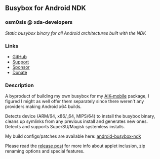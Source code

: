 ## Busybox for Android NDK
### osm0sis @ xda-developers
*Static busybox binary for all Android architectures built with the NDK*

### Links
* [GitHub](https://github.com/Magisk-Modules-Repo/Busybox-Installer)
* [Support](https://bit.do/osm0)
* [Sponsor](https://github.com/sponsors/osm0sis)
* [Donate](https://www.paypal.me/osm0sis)

### Description
A byproduct of building my own busybox for my [AIK-mobile](https://bit.do/AIK_) package, I figured I might as well offer them separately since there weren't any providers making Android x64 builds.

Detects device (ARM/64, x86/_64, MIPS/64) to install the busybox binary, cleans up symlinks from any previous install and generates new ones. Detects and supports SuperSU/Magisk systemless installs.

My build configs/patches are available here: [android-busybox-ndk](https://github.com/osm0sis/android-busybox-ndk)

Please read the [release post](https://bit.do/BBNDK) for more info about applet inclusion, zip renaming options and special features.
